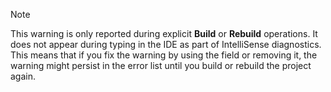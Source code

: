 > [!NOTE]
> This warning is only reported during explicit **Build** or **Rebuild** operations. It does not appear during typing in the IDE as part of IntelliSense diagnostics. This means that if you fix the warning by using the field or removing it, the warning might persist in the error list until you build or rebuild the project again.
